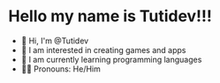 # Hello my name is Tutidev!!!

- 👋 Hi, I'm @Tutidev
- 👀 I am interested in creating games and apps
- 🌱 I am currently learning programming languages
- 👨‍💻 Pronouns: He/Him
